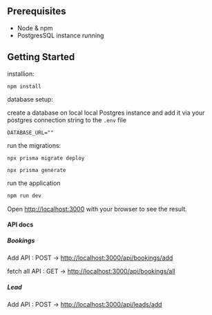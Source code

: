 
## Prerequisites
- Node & npm
- PostgresSQL instance running 

## Getting Started


installion:

```
npm install
```

database setup:

create a database on local local Postgres instance and add it via your postgres connection string to the `.env` file
```
DATABASE_URL=""
```

run the migrations:
```
npx prisma migrate deploy
```
```
npx prisma generate
```

run the application

```bash
npm run dev
```

Open [http://localhost:3000](http://localhost:3000) with your browser to see the result.

#### API docs
##### Bookings
Add API : POST -> [http://localhost:3000/api/bookings/add](http://localhost:3000/api/bookings/add)

fetch all API : GET -> [http://localhost:3000/api/bookings/all](http://localhost:3000/api/bookings/all)

##### Lead
Add API : POST -> [http://localhost:3000/api/leads/add](http://localhost:3000/api/leads/add)